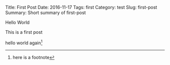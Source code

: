 Title: First Post
Date: 2016-11-17
Tags: first
Category: test
Slug: first-post
Summary: Short summary of first-post

Hello World

This is a first post

hello world again[^1]

[^1]: here is a footnote
